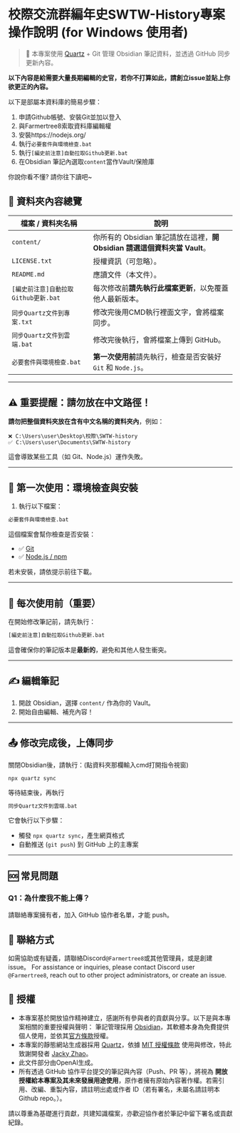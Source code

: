 # 校際交流群編年史SWTW-History專案操作說明 (for Windows 使用者)

> 📘 本專案使用 [Quartz](https://github.com/jackyzha0/quartz) + Git 管理 Obsidian 筆記資料，並透過 GitHub 同步更新內容。

**以下內容是給需要大量長期編輯的史官，若你不打算如此，請創立issue並貼上你欲更正的內容。**

以下是部屬本資料庫的簡易步驟：
1. 申請Github帳號、安裝Git並加以登入
2. 與Farmertree8索取資料庫編輯權
3. 安裝https://nodejs.org/
4. 執行`必要套件與環境檢查.bat`
5. 執行`[編史前注意]自動拉取Github更新.bat`
6. 在Obsidian 筆記內選取`content`當作Vault/保險庫

你說你看不懂? 請你往下讀吧~

## 📁 資料夾內容總覽

| 檔案 / 資料夾名稱                         | 說明 |
|-----------------------------------------|------|
| `content/`                               | 你所有的 Obsidian 筆記請放在這裡，**開 Obsidian 請選這個資料夾當 Vault**。 |
| `LICENSE.txt`                            | 授權資訊（可忽略）。 |
| `README.md`                            | 應讀文件（本文件）。 |
| `[編史前注意]自動拉取Github更新.bat`      | 每次修改前**請先執行此檔案更新**，以免覆蓋他人最新版本。 |
| `同步Quartz文件到專案.txt`               | 修改完後用CMD執行裡面文字，會將檔案同步。 |
| `同步Quartz文件到雲端.bat`               | 修改完後執行，會將檔案上傳到 GitHub。 |
| `必要套件與環境檢查.bat`                 | **第一次使用前**請先執行，檢查是否安裝好 `Git` 和 `Node.js`。 |

---

## ⚠️ 重要提醒：請勿放在中文路徑！

**請勿把整個資料夾放在含有中文名稱的資料夾內**，例如：
```
❌ C:\Users\user\Desktop\校際\SWTW-history
✅ C:\Users\user\Documents\SWTW-history
````

這會導致某些工具（如 Git、Node.js）運作失敗。

---

## 🧪 第一次使用：環境檢查與安裝

1. 執行以下檔案：

```bat
必要套件與環境檢查.bat
````

這個檔案會幫你檢查是否安裝：

* ✅ [Git](https://git-scm.com/)
* ✅ [Node.js / npm](https://nodejs.org/)

若未安裝，請依提示前往下載。

---

## 🔄 每次使用前（重要）

在開始修改筆記前，請先執行：

```bat
[編史前注意]自動拉取Github更新.bat
```

這會確保你的筆記版本是**最新的**，避免和其他人發生衝突。

---

## ✍️ 編輯筆記

1. 開啟 Obsidian，選擇 `content/` 作為你的 Vault。
2. 開始自由編輯、補充內容！

---

## 📤 修改完成後，上傳同步

關閉Obsidian後，請執行：(點資料夾那欄輸入cmd打開指令視窗)

```
npx quartz sync
```
等待結束後，再執行
```bat
同步Quartz文件到雲端.bat
```


它會執行以下步驟：

* 觸發 `npx quartz sync`，產生網頁格式
* 自動推送 (`git push`) 到 GitHub 上的主專案

---

## 🆘 常見問題

### Q1：為什麼我不能上傳？

請聯絡專案擁有者，加入 GitHub 協作者名單，才能 push。

## 💬 聯絡方式

如需協助或有疑義，請聯絡Discord`@Farmertree8`或其他管理員，或是創建issue。
For assistance or inquiries, please contact Discord user `@Farmertree8`, reach out to other project administrators, or create an issue.

## 📜 授權

- 本專案基於開放協作精神建立，感謝所有參與者的貢獻與分享。以下是與本專案相關的重要授權與聲明：
筆記管理採用 [Obsidian](https://obsidian.md/)，其軟體本身為免費提供個人使用，並依其[官方條款](https://obsidian.md/eula)授權。
- 本專案的靜態網站生成器採用 [Quartz](https://github.com/jackyzha0/quartz)，依據 [MIT 授權條款](https://opensource.org/licenses/MIT) 使用與修改，特此致謝開發者 [Jacky Zhao](https://jacky.zhao.ca)。
- 此文件部分由OpenAI生成。
- 所有透過 GitHub 協作平台提交的筆記與內容（Push、PR 等），將視為 **開放授權給本專案及其未來發展用途使用**，原作者擁有原始內容著作權。若需引用、改編、重製內容，請註明出處或作者 ID（若有署名，未屬名請註明本Github repo。）。

請以尊重為基礎進行貢獻，共建知識檔案，亦歡迎協作者於筆記中留下署名或貢獻紀錄。